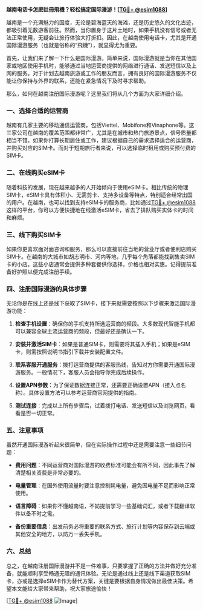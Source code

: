 **越南电话卡怎麽註冊飛機？轻松搞定国际漫游！[[TG💪+ @esim1088](https://t.me/s/esim1088)]**

越南是一个充满魅力的国度，无论是碧海蓝天的海滩，还是历史悠久的文化古迹，都吸引着无数游客前往。然而，当你置身于这片土地时，如果手机没有信号或者无法正常使用，无疑会让旅行体验大打折扣。因此，在越南使用电话卡，尤其是开通国际漫游服务（也就是俗称的“飛機”），就显得尤为重要。

首先，让我们来了解一下什么是国际漫游。简单来说，国际漫游就是当你在其他国家或地区使用手机时，能够通过当地运营商提供的网络进行通话、发送短信以及上网的服务。对于计划去越南旅游或工作的朋友而言，拥有良好的国际漫游服务不仅能让你保持与外界的联系，还能在紧急情况下及时寻求帮助。

那么，如何在越南注册国际漫游呢？这里我们将从几个方面为大家详细介绍。

### 一、选择合适的运营商

越南有几家主要的移动通信运营商，包括Viettel、Mobifone和Vinaphone等。这三家公司在越南的覆盖范围都非常广，尤其是在城市和热门旅游景点，信号质量都相当不错。如果你打算长期居住或工作，建议根据自己的需求选择适合的运营商，并购买对应的SIM卡。而对于短期旅行者来说，可以选择临时租用或购买预付费的SIM卡。

### 二、在线购买eSIM卡

随着科技的发展，现在越来越多的人开始倾向于使用eSIM卡。相比传统的物理SIM卡，eSIM卡具有体积小、无需剪卡、支持多设备等特点，特别适合经常出国的用户。在越南，也可以找到支持eSIM卡的服务商，比如通过[TG💪+ @esim1088](https://t.me/s/esim1088)这样的平台，你可以方便快捷地在线激活eSIM卡，省去了排队购买实体卡的时间和麻烦。

### 三、线下购买SIM卡

如果你更喜欢面对面咨询和服务，那么可以直接前往当地的营业厅或者便利店购买SIM卡。在越南的大城市如胡志明市、河内等地，几乎每个角落都能找到售卖SIM卡的小店。这些小店通常会提供多种套餐供你选择，价格也相对实惠。记得提前准备好护照以便完成注册手续。

### 四、注册国际漫游的具体步骤

无论你是在线上还是线下获取了SIM卡，接下来就需要按照以下步骤来激活国际漫游功能：

1. **检查手机设置**：确保你的手机支持所选运营商的频段。大多数现代智能手机都可以兼容全球主流运营商的频段，但最好还是确认一下。
   
2. **安装并激活SIM卡**：如果是普通SIM卡，则需要将其插入手机；如果是eSIM卡，则需按照说明书指引下载并安装配置文件。

3. **联系客服开通服务**：拨打运营商提供的客服热线，告知对方你需要开通国际漫游服务。一般情况下，客服人员会指导你完成后续操作。

4. **设置APN参数**：为了保证数据连接正常，还需要正确设置APN（接入点名称）。具体设置方法可以参考运营商官网提供的指南。

5. **测试连接**：完成以上所有步骤后，试着拨打电话、发送短信以及浏览网页，看看是否一切正常。

### 五、注意事项

虽然开通国际漫游听起来很简单，但在实际操作过程中还是需要注意一些细节问题：

- **费用问题**：不同运营商对国际漫游的收费标准可能会有所不同，因此事先了解清楚相关资费是非常必要的。
  
- **电量管理**：在国外使用流量时要注意控制耗电量，避免因电量不足而影响正常使用。

- **语言障碍**：如果你不懂越南语，不妨提前学习一些基础词汇，或者下载翻译软件以备不时之需。

- **备份重要信息**：出发前务必将重要的联系方式、旅行计划等内容保存到云端或其他安全的地方，以防万一丢失手机。

### 六、总结

总之，在越南注册国际漫游并不是一件难事，只要掌握了正确的方法并做好充分准备，就能顺利享受畅通无阻的通讯体验。无论是通过线上还是线下渠道获取SIM卡，亦或是选择eSIM卡作为替代方案，关键是要根据自身情况做出最佳决策。希望本文能给大家带来帮助，祝大家旅途愉快！

[[TG💪+ @esim1088](https://t.me/s/esim1088) ![Image](https://i.postimg.cc/4NQfJmqS/Snipaste-2025-05-13-00-14-12.png)]